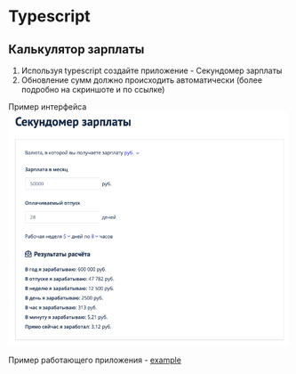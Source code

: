 # Typescript
## Калькулятор зарплаты
1. Используя typescript создайте приложение - Секундомер зарплаты
1. Обновление сумм должно происходить автоматически (более подробно на скриншоте и по ссылке)

Пример интерфейса
![Salary](./salary.png)

Пример работающего приложения -
[example](https://bbf.ru/calculators/43/?salary=50000&holiday=28&days=5&hours=8)
